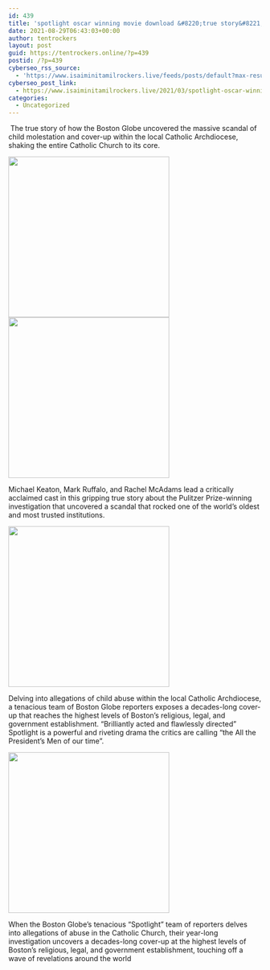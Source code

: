 ```yaml
---
id: 439
title: 'spotlight oscar winning movie download &#8220;true story&#8221; isaimini,tamilrockers'
date: 2021-08-29T06:43:03+00:00
author: tentrockers
layout: post
guid: https://tentrockers.online/?p=439
postid: /?p=439
cyberseo_rss_source:
  - 'https://www.isaiminitamilrockers.live/feeds/posts/default?max-results=150&start-index=151'
cyberseo_post_link:
  - https://www.isaiminitamilrockers.live/2021/03/spotlight-oscar-winning-movie-download.html
categories:
  - Uncategorized
---
```

<meta content="&nbsp;The true story of how the Boston Globe uncovered the massive scandal of child molestation and cover-up within the local Catholic Archdioces..." name="twitter:description" />

  


<center>
</center>

  
<ins data-width="0" data-height="0" class="l47959a566d" data-domain="//aaaaaco.com" data-affquery="/81dee8bcaf/47959a566d/?placementName=default"></ins>

&nbsp;The true story of how the Boston Globe uncovered the massive scandal of child molestation and cover-up within the local Catholic Archdiocese, shaking the entire Catholic Church to its core.

<div class="separator">
  <a href="https://1.bp.blogspot.com/-jNqgN7pABo8/YFINJcXilRI/AAAAAAAAAi8/rT2oPUe6s6UHDdwhMuKQLG_9b9ZCLsjpQCLcBGAsYHQ/s1489/1_IV8FNzSaleOJeFoVQpg30w.jpeg" imageanchor="1"><img border="0" data-original-height="1000" data-original-width="1489" src="https://1.bp.blogspot.com/-jNqgN7pABo8/YFINJcXilRI/AAAAAAAAAi8/rT2oPUe6s6UHDdwhMuKQLG_9b9ZCLsjpQCLcBGAsYHQ/s320/1_IV8FNzSaleOJeFoVQpg30w.jpeg" width="320" /></a>
</div>



<div class="separator">
  <a href="https://aaaaaco.com/d4c26a5800/97c2d79abd/?placementName=default" imageanchor="1" target="_blank" rel="noopener"><img border="0" data-original-height="166" data-original-width="800" src="https://1.bp.blogspot.com/-STVMQUVAmIc/YFINhNTscpI/AAAAAAAAAjE/0WQldQ-IeGArwBZ3o2EwhSWeSjDBnnOBACLcBGAsYHQ/s320/unnamed.gif" width="320" /></a>
</div>



Michael Keaton, Mark Ruffalo, and Rachel McAdams lead a critically acclaimed cast in this gripping true story about the Pulitzer Prize-winning investigation that uncovered a scandal that rocked one of the world’s oldest and most trusted institutions.&nbsp;

<div class="separator">
  <a href="https://aaaaaco.com/d4c26a5800/97c2d79abd/?placementName=default" imageanchor="1" target="_blank" rel="noopener"><img border="0" data-original-height="166" data-original-width="800" src="https://1.bp.blogspot.com/-KlXam5BYA9Q/YFINkgBKUiI/AAAAAAAAAjI/SDKUIqRTJqstg_xtvgbmrQE2iOCGUhZPgCLcBGAsYHQ/s320/unnamed.gif" width="320" /></a>
</div>

<ins data-width="0" data-height="0" class="l47959a566d" data-domain="//aaaaaco.com" data-affquery="/81dee8bcaf/47959a566d/?placementName=default"></ins><ins data-width="0" data-height="0" class="l47959a566d" data-domain="//aaaaaco.com" data-affquery="/81dee8bcaf/47959a566d/?placementName=default"></ins>

Delving into allegations of child abuse within the local Catholic Archdiocese, a tenacious team of Boston Globe reporters exposes a decades-long cover-up that reaches the highest levels of Boston’s religious, legal, and government establishment. “Brilliantly acted and flawlessly directed”&nbsp; Spotlight is a powerful and riveting drama the critics are calling “the All the President’s Men of our time”.<ins data-width="0" data-height="0" class="l47959a566d" data-domain="//aaaaaco.com" data-affquery="/81dee8bcaf/47959a566d/?placementName=default"></ins>

<div class="separator">
  <a href="https://aaaaaco.com/d4c26a5800/97c2d79abd/?placementName=default" imageanchor="1" target="_blank" rel="noopener"><img border="0" data-original-height="166" data-original-width="800" src="https://1.bp.blogspot.com/-3YBo9PhT30Q/YFINomSqMAI/AAAAAAAAAjM/Og-SkFED09UJTJfb4Dn4WLiRqdylbPqFgCLcBGAsYHQ/s320/unnamed.gif" width="320" /></a>
</div>

<ins data-width="0" data-height="0" class="l47959a566d" data-domain="//aaaaaco.com" data-affquery="/81dee8bcaf/47959a566d/?placementName=default"></ins><ins data-width="0" data-height="0" class="l47959a566d" data-domain="//aaaaaco.com" data-affquery="/81dee8bcaf/47959a566d/?placementName=default"></ins><ins data-width="0" data-height="0" class="l47959a566d" data-domain="//aaaaaco.com" data-affquery="/81dee8bcaf/47959a566d/?placementName=default"></ins>

When the Boston Globe&#8217;s tenacious &#8220;Spotlight&#8221; team of reporters delves into allegations of abuse in the Catholic Church, their year-long investigation uncovers a decades-long cover-up at the highest levels of Boston&#8217;s religious, legal, and government establishment, touching off a wave of revelations around the world<ins data-width="0" data-height="0" class="l47959a566d" data-domain="//aaaaaco.com" data-affquery="/81dee8bcaf/47959a566d/?placementName=default"></ins>

<center>
</center>